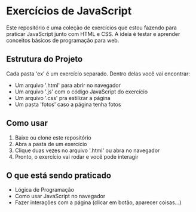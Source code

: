 # Exercícios de JavaScript 

  Este repositório é uma coleção de exercícios que estou fazendo para praticar JavaScript junto com HTML e CSS. A ideia é testar e aprender conceitos básicos de programação para web.

## Estrutura do Projeto

  Cada pasta 'ex' é um exercício separado. Dentro delas você vai encontrar:

  - Um arquivo '.html' para abrir no navegador
  - Um arquivo '.js' com o código JavaScript do exercício
  - Um arquivo '.css' pra estilizar a página
  - Um pasta 'fotos' caso a página tenha fotos

## Como usar

  1. Baixe ou clone este repositório
  2. Abra a pasta de um exercício 
  3. Clique duas vezes no arquivo '.html' ou abra no navegador
  4. Pronto, o exercício vai rodar e você pode interagir

## O que está sendo praticado

  - Lógica de Programação
  - Como usar JavaScript no navegador
  - Fazer interações com a página (clicar em botão, aparecer coisas...)

